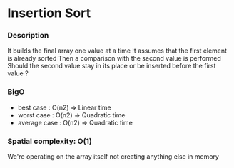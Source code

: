 # Insertion Sort

### Description
It builds the final array one value at a time
It assumes that the first element is already sorted
Then a comparison with the second value is performed
Should the second value stay in its place or be inserted before the first value ?

### BigO
* best case    : O(n2) => Linear time
* worst case   : O(n2) => Quadratic time
* average case : O(n2) => Quadratic time

### Spatial complexity: O(1)
We're operating on the array itself not creating anything else in memory